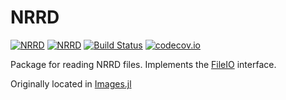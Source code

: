 # NRRD
[![NRRD](http://pkg.julialang.org/badges/NRRD_0.4.svg)](http://pkg.julialang.org/?pkg=NRRD)
[![NRRD](http://pkg.julialang.org/badges/NRRD_0.5.svg)](http://pkg.julialang.org/?pkg=NRRD)
[![Build Status](https://travis-ci.org/JuliaIO/NRRD.jl.svg?branch=master)](https://travis-ci.org/JuliaIO/NRRD.jl)
[![codecov.io](http://codecov.io/github/JuliaIO/NRRD.jl/coverage.svg?branch=master)](http://codecov.io/github/JuliaIO/NRRD.jl?branch=master)

Package for reading NRRD files.
Implements the  [FileIO](https://github.com/JuliaIO/FileIO.jl) interface.

Originally located in [Images.jl](https://github.com/timholy/Images.jl)
